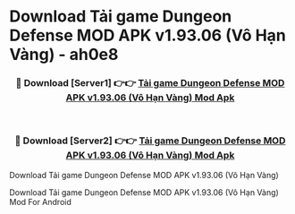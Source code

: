 # Download Tải game Dungeon Defense MOD APK v1.93.06 (Vô Hạn Vàng) - ah0e8


<div align="center">
<h3>🔴 Download [Server1] 👉👉 <a href="https://apk-comot.site?title=Tải_game_Dungeon_Defense_MOD_APK_v1.93.06_(Vô_Hạn_Vàng)">Tải game Dungeon Defense MOD APK v1.93.06 (Vô Hạn Vàng) Mod Apk</a></h3><br>
<h3>🔴 Download [Server2] 👉👉 <a href="https://apk-comot.site?title=Tải_game_Dungeon_Defense_MOD_APK_v1.93.06_(Vô_Hạn_Vàng)">Tải game Dungeon Defense MOD APK v1.93.06 (Vô Hạn Vàng) Mod Apk</a></h3>
</div>



Download Tải game Dungeon Defense MOD APK v1.93.06 (Vô Hạn Vàng) 

Download Tải game Dungeon Defense MOD APK v1.93.06 (Vô Hạn Vàng) Mod For Android